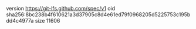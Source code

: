 version https://git-lfs.github.com/spec/v1
oid sha256:8bc238b4f610621a3d37905c8d4e61ed79f0968205d5225753c195bdd4c4977a
size 11606

